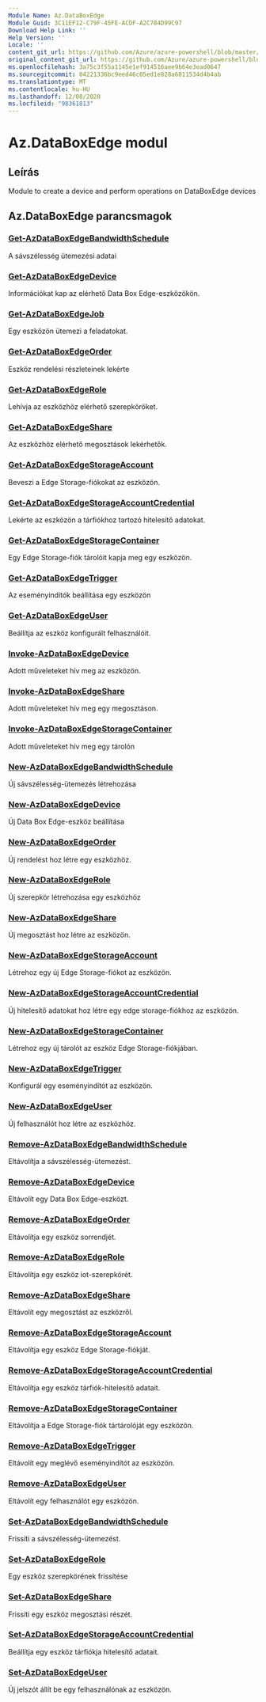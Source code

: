 ```yaml
---
Module Name: Az.DataBoxEdge
Module Guid: 3C11EF12-C79F-45FE-ACDF-A2C784D99C97
Download Help Link: ''
Help Version: ''
Locale: ''
content_git_url: https://github.com/Azure/azure-powershell/blob/master/src/DataBoxEdge/DataBoxEdge/help/Az.DataBoxEdge.md
original_content_git_url: https://github.com/Azure/azure-powershell/blob/master/src/DataBoxEdge/DataBoxEdge/help/Az.DataBoxEdge.md
ms.openlocfilehash: 3a75c3f55a1145e1ef914516aee9b64e3ead0647
ms.sourcegitcommit: 04221336bc9eed46c05ed1e828a6811534d4b4ab
ms.translationtype: MT
ms.contentlocale: hu-HU
ms.lasthandoff: 12/08/2020
ms.locfileid: "98361813"
---
```

# Az.DataBoxEdge modul
## Leírás
Module to create a device and perform operations on DataBoxEdge devices

## Az.DataBoxEdge parancsmagok
### [Get-AzDataBoxEdgeBandwidthSchedule](Get-AzDataBoxEdgeBandwidthSchedule.md)
A sávszélesség ütemezési adatai

### [Get-AzDataBoxEdgeDevice](Get-AzDataBoxEdgeDevice.md)
Információkat kap az elérhető Data Box Edge-eszközökön.

### [Get-AzDataBoxEdgeJob](Get-AzDataBoxEdgeJob.md)
Egy eszközön ütemezi a feladatokat.

### [Get-AzDataBoxEdgeOrder](Get-AzDataBoxEdgeOrder.md)
Eszköz rendelési részleteinek lekérte

### [Get-AzDataBoxEdgeRole](Get-AzDataBoxEdgeRole.md)
Lehívja az eszközhöz elérhető szerepköröket.

### [Get-AzDataBoxEdgeShare](Get-AzDataBoxEdgeShare.md)
Az eszközhöz elérhető megosztások lekérhetők.

### [Get-AzDataBoxEdgeStorageAccount](Get-AzDataBoxEdgeStorageAccount.md)
Beveszi a Edge Storage-fiókokat az eszközön.

### [Get-AzDataBoxEdgeStorageAccountCredential](Get-AzDataBoxEdgeStorageAccountCredential.md)
Lekérte az eszközön a tárfiókhoz tartozó hitelesítő adatokat.

### [Get-AzDataBoxEdgeStorageContainer](Get-AzDataBoxEdgeStorageContainer.md)
Egy Edge Storage-fiók tárolóit kapja meg egy eszközön.

### [Get-AzDataBoxEdgeTrigger](Get-AzDataBoxEdgeTrigger.md)
Az eseményindítók beállítása egy eszközön
 

### [Get-AzDataBoxEdgeUser](Get-AzDataBoxEdgeUser.md)
Beállítja az eszköz konfigurált felhasználóit.

### [Invoke-AzDataBoxEdgeDevice](Invoke-AzDataBoxEdgeDevice.md)
Adott műveleteket hív meg az eszközön.

### [Invoke-AzDataBoxEdgeShare](Invoke-AzDataBoxEdgeShare.md)
Adott műveleteket hív meg egy megosztáson.

### [Invoke-AzDataBoxEdgeStorageContainer](Invoke-AzDataBoxEdgeStorageContainer.md)
Adott műveleteket hív meg egy tárolón

### [New-AzDataBoxEdgeBandwidthSchedule](New-AzDataBoxEdgeBandwidthSchedule.md)
Új sávszélesség-ütemezés létrehozása

### [New-AzDataBoxEdgeDevice](New-AzDataBoxEdgeDevice.md)
Új Data Box Edge-eszköz beállítása

### [New-AzDataBoxEdgeOrder](New-AzDataBoxEdgeOrder.md)
Új rendelést hoz létre egy eszközhöz.

### [New-AzDataBoxEdgeRole](New-AzDataBoxEdgeRole.md)
Új szerepkör létrehozása egy eszközhöz

### [New-AzDataBoxEdgeShare](New-AzDataBoxEdgeShare.md)
Új megosztást hoz létre az eszközön.

### [New-AzDataBoxEdgeStorageAccount](New-AzDataBoxEdgeStorageAccount.md)
Létrehoz egy új Edge Storage-fiókot az eszközön.

### [New-AzDataBoxEdgeStorageAccountCredential](New-AzDataBoxEdgeStorageAccountCredential.md)
Új hitelesítő adatokat hoz létre egy edge storage-fiókhoz az eszközön.

### [New-AzDataBoxEdgeStorageContainer](New-AzDataBoxEdgeStorageContainer.md)
Létrehoz egy új tárolót az eszköz Edge Storage-fiókjában.

### [New-AzDataBoxEdgeTrigger](New-AzDataBoxEdgeTrigger.md)
Konfigurál egy eseményindítót az eszközön.

### [New-AzDataBoxEdgeUser](New-AzDataBoxEdgeUser.md)
Új felhasználót hoz létre az eszközhöz.

### [Remove-AzDataBoxEdgeBandwidthSchedule](Remove-AzDataBoxEdgeBandwidthSchedule.md)
Eltávolítja a sávszélesség-ütemezést.

### [Remove-AzDataBoxEdgeDevice](Remove-AzDataBoxEdgeDevice.md)
Eltávolít egy Data Box Edge-eszközt.

### [Remove-AzDataBoxEdgeOrder](Remove-AzDataBoxEdgeOrder.md)
Eltávolítja egy eszköz sorrendjét.

### [Remove-AzDataBoxEdgeRole](Remove-AzDataBoxEdgeRole.md)
Eltávolítja egy eszköz iot-szerepkörét.

### [Remove-AzDataBoxEdgeShare](Remove-AzDataBoxEdgeShare.md)
Eltávolít egy megosztást az eszközről.

### [Remove-AzDataBoxEdgeStorageAccount](Remove-AzDataBoxEdgeStorageAccount.md)
Eltávolítja egy eszköz Edge Storage-fiókját.

### [Remove-AzDataBoxEdgeStorageAccountCredential](Remove-AzDataBoxEdgeStorageAccountCredential.md)
Eltávolítja egy eszköz tárfiók-hitelesítő adatait.

### [Remove-AzDataBoxEdgeStorageContainer](Remove-AzDataBoxEdgeStorageContainer.md)
Eltávolítja a Edge Storage-fiók tártárolóját egy eszközön.

### [Remove-AzDataBoxEdgeTrigger](Remove-AzDataBoxEdgeTrigger.md)
Eltávolít egy meglévő eseményindítót az eszközön.

### [Remove-AzDataBoxEdgeUser](Remove-AzDataBoxEdgeUser.md)
Eltávolít egy felhasználót egy eszközön.

### [Set-AzDataBoxEdgeBandwidthSchedule](Set-AzDataBoxEdgeBandwidthSchedule.md)
Frissíti a sávszélesség-ütemezést.

### [Set-AzDataBoxEdgeRole](Set-AzDataBoxEdgeRole.md)
Egy eszköz szerepkörének frissítése

### [Set-AzDataBoxEdgeShare](Set-AzDataBoxEdgeShare.md)
Frissíti egy eszköz megosztási részét.

### [Set-AzDataBoxEdgeStorageAccountCredential](Set-AzDataBoxEdgeStorageAccountCredential.md)
Beállítja egy eszköz tárfiókja hitelesítő adatait.

### [Set-AzDataBoxEdgeUser](Set-AzDataBoxEdgeUser.md)
Új jelszót állít be egy felhasználónak az eszközön.

